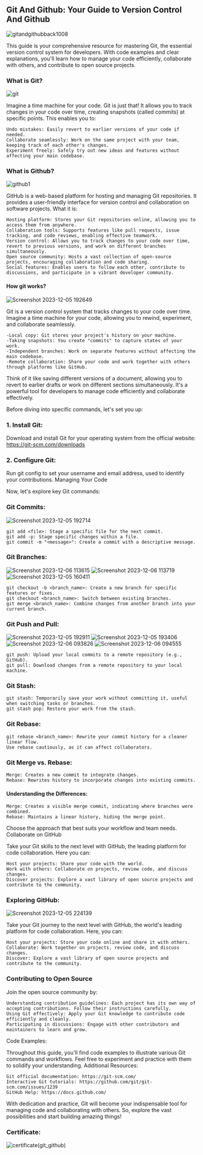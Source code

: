 ## Git And Github: Your Guide to Version Control And Github

![gitandgithubback1008](https://github.com/dhiraj1008/GIT_GITHUB_Essentials/assets/94028619/00e984c6-abd1-4956-8b61-d2b2783b7b69)

This guide is your comprehensive resource for mastering Git, the essential version control system for developers. With code examples and clear explanations, you'll learn how to manage your code efficiently, collaborate with others, and contribute to open source projects.
### What is Git?
![git](https://github.com/dhiraj1008/learning-git/assets/94028619/da23ba12-fc30-4459-a62d-9c7a16089206)

Imagine a time machine for your code. Git is just that! It allows you to track changes in your code over time, creating snapshots (called commits) at specific points. This enables you to:

    Undo mistakes: Easily revert to earlier versions of your code if needed.
    Collaborate seamlessly: Work on the same project with your team, keeping track of each other's changes.
    Experiment freely: Safely try out new ideas and features without affecting your main codebase.

### What is Github?
![github1](https://github.com/dhiraj1008/learning-git/assets/94028619/6e7969af-8a33-4f7e-b02d-52c99bc8e8e8)

GitHub is a web-based platform for hosting and managing Git repositories. It provides a user-friendly interface for version control and collaboration on software projects. 
What it is:

    Hosting platform: Stores your Git repositories online, allowing you to access them from anywhere.
    Collaboration tools: Supports features like pull requests, issue tracking, and code reviews, enabling effective teamwork.
    Version control: Allows you to track changes to your code over time, revert to previous versions, and work on different branches simultaneously.
    Open source community: Hosts a vast collection of open-source projects, encouraging collaboration and code sharing.
    Social features: Enables users to follow each other, contribute to discussions, and participate in a vibrant developer community.



#### How git works?

![Screenshot 2023-12-05 192649](https://github.com/dhiraj1008/learning-git/assets/94028619/4a9e02e2-daee-4a64-8ec4-ddfec6142c50)

Git is a version control system that tracks changes to your code over time. Imagine a time machine for your code, allowing you to rewind, experiment, and collaborate seamlessly.

    -Local copy: Git stores your project's history on your machine.
    -Taking snapshots: You create "commits" to capture states of your work.
    -Independent branches: Work on separate features without affecting the main codebase.
    -Remote collaboration: Share your code and work together with others through platforms like GitHub.

Think of it like saving different versions of a document, allowing you to revert to earlier drafts or work on different sections simultaneously. It's a powerful tool for developers to manage code efficiently and collaborate effectively.

Before diving into specific commands, let's set you up:

### 1. Install Git:

Download and install Git for your operating system from the official website: https://git-scm.com/downloads

### 2. Configure Git:

Run git config to set your username and email address, used to identify your contributions.
Managing Your Code

Now, let's explore key Git commands:

### Git Commits:
![Screenshot 2023-12-05 192714](https://github.com/dhiraj1008/learning-git/assets/94028619/587bd658-ec72-4280-af2d-79a5f9b71709)

    git add <file>: Stage a specific file for the next commit.
    git add -p: Stage specific changes within a file.
    git commit -m "<message>": Create a commit with a descriptive message.

### Git Branches:
![Screenshot 2023-12-06 113615](https://github.com/dhiraj1008/learning-git/assets/94028619/8a203995-2752-4b40-bd57-e13d468d60e7)
![Screenshot 2023-12-06 113719](https://github.com/dhiraj1008/learning-git/assets/94028619/79ae606d-a7de-4c31-a5ef-27b1766b2493)
![Screenshot 2023-12-05 160411](https://github.com/dhiraj1008/learning-git/assets/94028619/aece94b9-d6ba-4067-b47d-ce3001a791ab)

    git checkout -b <branch_name>: Create a new branch for specific features or fixes.
    git checkout <branch_name>: Switch between existing branches.
    git merge <branch_name>: Combine changes from another branch into your current branch.

### Git Push and Pull:
![Screenshot 2023-12-05 192911](https://github.com/dhiraj1008/learning-git/assets/94028619/59dc67bb-e1f0-47bc-b372-e02d55bdb99a)
![Screenshot 2023-12-05 193406](https://github.com/dhiraj1008/learning-git/assets/94028619/7b891da2-c119-4703-8b8f-2710c3c86b77)
![Screenshot 2023-12-06 093826](https://github.com/dhiraj1008/learning-git/assets/94028619/0eb5717b-039e-447d-862c-9eb92875b1d2)
![Screenshot 2023-12-06 094555](https://github.com/dhiraj1008/learning-git/assets/94028619/f8da4adc-b673-4b6a-979f-231b40e8493e)

    git push: Upload your local commits to a remote repository (e.g., GitHub).
    git pull: Download changes from a remote repository to your local machine.

### Git Stash:

    git stash: Temporarily save your work without committing it, useful when switching tasks or branches.
    git stash pop: Restore your work from the stash.

### Git Rebase:

    git rebase <branch_name>: Rewrite your commit history for a cleaner linear flow.
    Use rebase cautiously, as it can affect collaborators.

### Git Merge vs. Rebase:

    Merge: Creates a new commit to integrate changes.
    Rebase: Rewrites history to incorporate changes into existing commits.

#### Understanding the Differences:

    Merge: Creates a visible merge commit, indicating where branches were combined.
    Rebase: Maintains a linear history, hiding the merge point.

Choose the approach that best suits your workflow and team needs.
Collaborate on GitHub

Take your Git skills to the next level with GitHub, the leading platform for code collaboration. Here you can:

    Host your projects: Share your code with the world.
    Work with others: Collaborate on projects, review code, and discuss changes.
    Discover projects: Explore a vast library of open source projects and contribute to the community.

### Exploring GitHub:

![Screenshot 2023-12-05 224139](https://github.com/dhiraj1008/learning-git/assets/94028619/8a6a530d-73f1-46c0-9c31-ead1fa227873)

Take your Git journey to the next level with GitHub, the world's leading platform for code collaboration. Here, you can:

    Host your projects: Store your code online and share it with others.
    Collaborate: Work together on projects, review code, and discuss changes.
    Discover: Explore a vast library of open source projects and contribute to the community.

### Contributing to Open Source

Join the open source community by:

    Understanding contribution guidelines: Each project has its own way of accepting contributions. Follow their instructions carefully.
    Using Git effectively: Apply your Git knowledge to contribute code efficiently and cleanly.
    Participating in discussions: Engage with other contributors and maintainers to learn and grow.

Code Examples:

Throughout this guide, you'll find code examples to illustrate various Git commands and workflows. Feel free to experiment and practice with them to solidify your understanding.
Additional Resources:

    Git official documentation: https://git-scm.com/
    Interactive Git tutorials: https://github.com/git/git-scm.com/issues/1239
    GitHub Help: https://docs.github.com/

With dedication and practice, Git will become your indispensable tool for managing code and collaborating with others. So, explore the vast possibilities and start building amazing things!


### Certificate:
![certificate(git_github)](https://github.com/dhiraj1008/GIT_GITHUB_Essentials/assets/94028619/74bd84ad-e064-4dc9-8f81-bb17e1a2017c)
